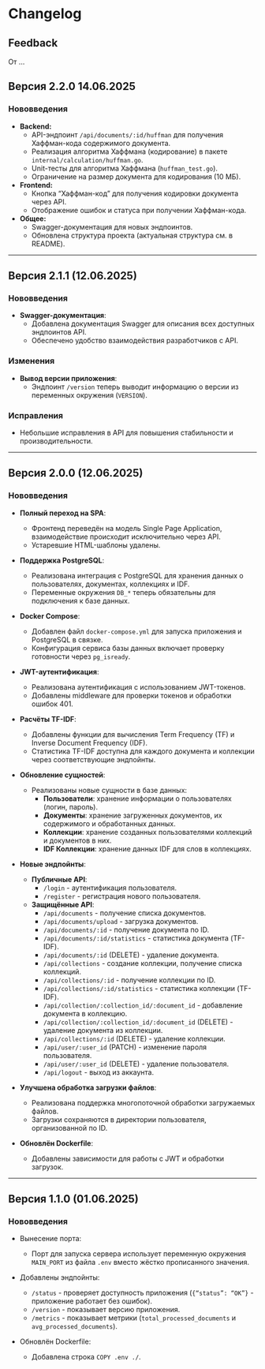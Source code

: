 # Changelog

## Feedback

От ...

## Версия 2.2.0 14.06.2025

### Нововведения
- **Backend:**
    - API-эндпоинт `/api/documents/:id/huffman` для получения Хаффман-кода содержимого документа.
    - Реализация алгоритма Хаффмана (кодирование) в пакете `internal/calculation/huffman.go`.
    - Unit-тесты для алгоритма Хаффмана (`huffman_test.go`).
    - Ограничение на размер документа для кодирования (10 МБ).
- **Frontend:**
    - Кнопка “Хаффман-код” для получения кодировки документа через API.
    - Отображение ошибок и статуса при получении Хаффман-кода.
- **Общее:**
    - Swagger-документация для новых эндпоинтов.
    - Обновлена структура проекта (актуальная структура см. в README).

---

## Версия 2.1.1 (12.06.2025)

### Нововведения

- **Swagger-документация**:
    - Добавлена документация Swagger для описания всех доступных эндпоинтов API.
    - Обеспечено удобство взаимодействия разработчиков с API.

### Изменения

- **Вывод версии приложения**:
    - Эндпоинт `/version` теперь выводит информацию о версии из переменных окружения (`VERSION`).
    
### Исправления

- Небольшие исправления в API для повышения стабильности и производительности.

---

## Версия 2.0.0 (12.06.2025)

### Нововведения

- **Полный переход на SPA**:
    - Фронтенд переведён на модель Single Page Application, взаимодействие происходит исключительно через API.
    - Устаревшие HTML-шаблоны удалены.

- **Поддержка PostgreSQL**:
    - Реализована интеграция с PostgreSQL для хранения данных о пользователях, документах, коллекциях и IDF.
    - Переменные окружения `DB_*` теперь обязательны для подключения к базе данных.

- **Docker Compose**:
    - Добавлен файл `docker-compose.yml` для запуска приложения и PostgreSQL в связке.
    - Конфигурация сервиса базы данных включает проверку готовности через `pg_isready`.

- **JWT-аутентификация**:
    - Реализована аутентификация с использованием JWT-токенов.
    - Добавлены middleware для проверки токенов и обработки ошибок 401.

- **Расчёты TF-IDF**:
    - Добавлены функции для вычисления Term Frequency (TF) и Inverse Document Frequency (IDF).
    - Статистика TF-IDF доступна для каждого документа и коллекции через соответствующие эндпойнты.

- **Обновление сущностей**:
    - Реализованы новые сущности в базе данных:
        - **Пользователи**: хранение информации о пользователях (логин, пароль).
        - **Документы**: хранение загруженных документов, их содержимого и обработанных данных.
        - **Коллекции**: хранение созданных пользователями коллекций и документов в них.
        - **IDF Коллекции**: хранение данных IDF для слов в коллекциях.

- **Новые эндпойнты**:
    - **Публичные API**:
        - `/login` - аутентификация пользователя.
        - `/register` - регистрация нового пользователя.
    - **Защищённые API**:
        - `/api/documents` - получение списка документов.
        - `/api/documents/upload` - загрузка документов.
        - `/api/documents/:id` - получение документа по ID.
        - `/api/documents/:id/statistics` - статистика документа (TF-IDF).
        - `/api/documents/:id` (DELETE) - удаление документа.
        - `/api/collections` - создание коллекции, получение списка коллекций.
        - `/api/collections/:id` - получение коллекции по ID.
        - `/api/collections/:id/statistics` - статистика коллекции (TF-IDF).
        - `/api/collection/:collection_id/:document_id` - добавление документа в коллекцию.
        - `/api/collection/:collection_id/:document_id` (DELETE) - удаление документа из коллекции.
        - `/api/collections/:id` (DELETE) - удаление коллекции.
        - `/api/user/:user_id` (PATCH) - изменение пароля пользователя.
        - `/api/user/:user_id` (DELETE) - удаление пользователя.
        - `/api/logout` - выход из аккаунта.

- **Улучшена обработка загрузки файлов**:
    - Реализована поддержка многопоточной обработки загружаемых файлов.
    - Загрузки сохраняются в директории пользователя, организованной по ID.

- **Обновлён Dockerfile**:
    - Добавлены зависимости для работы с JWT и обработки загрузок.

---

## Версия 1.1.0 (01.06.2025)

### Нововведения

- Вынесение порта:
    - Порт для запуска сервера использует переменную окружения `MAIN_PORT` из файла `.env` вместо жёстко прописанного значения.

- Добавлены эндпойнты:
    - `/status` - проверяет доступность приложения (`{“status”: “OK”}` - приложение работает без ошибок).
    - `/version` - показывает версию приложения.
    - `/metrics` - показывает метрики (`total_processed_documents` и `avg_processed_documents`).

- Обновлён Dockerfile:
    - Добавлена строка `COPY .env ./`.